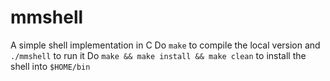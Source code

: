 # mmshell
A simple shell implementation in C
Do `make` to compile the local version and `./mmshell` to run it
Do `make && make install && make clean` to install the shell into `$HOME/bin`
